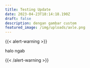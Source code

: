 ```yaml
---
title: Testing Update
date: 2023-04-23T18:14:18.190Z
draft: false
description: dengan gambar custom
featured_image: /img/uploads/axle.png
---
```

{﻿{< alert-warning >}}

h﻿alo ngab

{﻿{< /alert-warning >}}